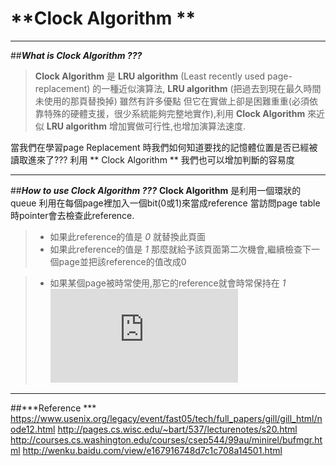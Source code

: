 **Clock Algorithm **
=======================================================
-------------------------------------------------------

##***What is Clock Algorithm ???***
> **Clock Algorithm**  是 **LRU algorithm** (Least recently used page-replacement) 的一種近似演算法, **LRU algorithm** (把過去到現在最久時間未使用的那頁替換掉) 雖然有許多優點
>但它在實做上卻是困難重重(必須依靠特殊的硬體支援，很少系統能夠完整地實作),利用 **Clock Algorithm** 來近似 **LRU algorithm** 增加實做可行性,也增加演算法速度.

當我們在學習page Replacement 時我們如何知道要找的記憶體位置是否已經被讀取進來了???
利用 ** Clock Algorithm ** 我們也可以增加判斷的容易度

-------------------------------------------------------
##***How to use Clock Algorithm ???***
**Clock Algorithm** 是利用一個環狀的queue 利用在每個page裡加入一個bit(0或1)來當成reference
當訪問page table時pointer會去檢查此reference.
> +  如果此reference的值是 *0* 就替換此頁面
> + 如果此reference的值是 *1* 那麼就給予該頁面第二次機會,繼續檢查下一個page並把該reference的值改成0

> + 如果某個page被時常使用,那它的reference就會時常保持在 *1*
>![=)](http://upload.pmp4.net/view/g/201507020037524emtc.gif.html )

----------------------------------------------------------------------------------------------------------
##***Reference ***
https://www.usenix.org/legacy/event/fast05/tech/full_papers/gill/gill_html/node12.html
http://pages.cs.wisc.edu/~bart/537/lecturenotes/s20.html
http://courses.cs.washington.edu/courses/csep544/99au/minirel/bufmgr.html
http://wenku.baidu.com/view/e167916748d7c1c708a14501.html
